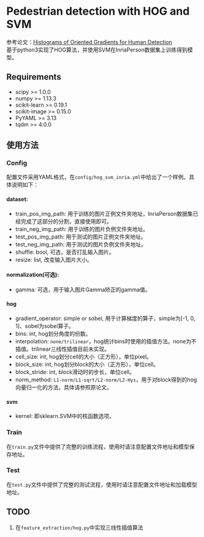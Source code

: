 # Pedestrian detection with HOG and SVM

参考论文：[Histograms of Oriented Gradients for Human Detection](http://www2.cs.duke.edu/courses/spring19/compsci527/papers/Dalal.pdf)  
基于python3实现了HOG算法，并使用SVM在InriaPerson数据集上训练得到模型。

## Requirements
+ scipy >= 1.0.0
+ numpy >= 1.13.3
+ scikit-learn >= 0.19.1
+ scikit-image >= 0.15.0
+ PyYAML >= 3.13
+ tqdm >= 4.0.0

## 使用方法
### Config
配置文件采用YAML格式，在`config/hog_svm_inria.yml`中给出了一个样例。具体说明如下：
#### dataset:
+ train_pos_img_path: 用于训练的图片正例文件夹地址，InriaPerson数据集已经完成了这部分的分割，直接使用即可。
+ train_neg_img_path: 用于训练的图片负例文件夹地址。
+ test_pos_img_path: 用于测试的图片正例文件夹地址。
+ test_neg_img_path: 用于测试的图片负例文件夹地址。
+ shuffle: bool, 可选，是否打乱输入图片。
+ resize: list, 改变输入图片大小。
#### normalization(可选):
+ gamma: 可选，用于输入图片Gamma矫正的gamma值。
#### hog
+ gradient_operator: simple or sobel, 用于计算梯度的算子，simple为[-1, 0, 1]、sobel为sobel算子。
+ bins: int, hog划分角度的份数。
+ interpolation: `none/trilinear`，hog统计bins时使用的插值方法。none为不插值。trilinear三线性插值目前未实现。
+ cell_size: int, hog划分cell的大小（正方形），单位pixel。
+ block_size: int, hog划分block的大小（正方形），单位cell。
+ block_stride: int, block滑动时的步长，单位cell。
+ norm_method: `L1-norm/L1-sqrt/L2-norm/L2-Hys`，用于对block得到的hog向量归一化的方法。具体请参照原论文。
#### svm
+ kernel: 即sklearn.SVM中的核函数选项。

### Train
在`train.py`文件中提供了完整的训练流程，使用时请注意配置文件地址和模型保存地址。

### Test
在`test.py`文件中提供了完整的测试流程，使用时请注意配置文件地址和加载模型地址。

## TODO
1. 在`feature_extraction/hog.py`中实现三线性插值算法